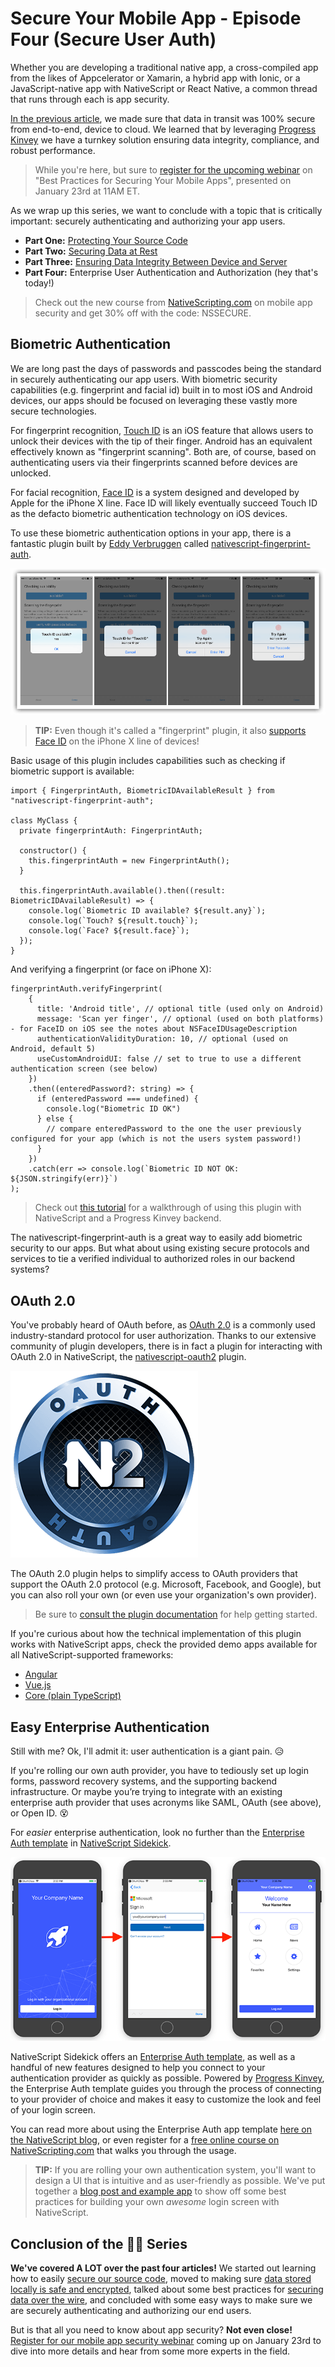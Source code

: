 # Secure Your Mobile App - Episode Four (Secure User Auth)

Whether you are developing a traditional native app, a cross-compiled app from the likes of Appcelerator or Xamarin, a hybrid app with Ionic, or a JavaScript-native app with NativeScript or React Native, a common thread that runs through each is app security.

[In the previous article](https://www.nativescript.org/blog/secure-your-mobile-app-securing-data-in-transit), we made sure that data in transit was 100% secure from end-to-end, device to cloud. We learned that by leveraging [Progress Kinvey](https://www.progress.com/kinvey) we have a turnkey solution ensuring data integrity, compliance, and robust performance.

> While you're here, but sure to [register for the upcoming webinar](https://www.progress.com/campaigns/kinvey/best-practices-for-securing-your-mobile-apps?utm_medium=social-owned&utm_source=blog&utm_campaign=kinvey-webinar-secureapps) on "Best Practices for Securing Your Mobile Apps", presented on January 23rd at 11AM ET.

As we wrap up this series, we want to conclude with a topic that is critically important: securely authenticating and authorizing your app users.

- **Part One:** [Protecting Your Source Code](https://www.nativescript.org/blog/secure-your-mobile-app-protecting-the-code)
- **Part Two:** [Securing Data at Rest](https://www.nativescript.org/blog/secure-your-mobile-app-securing-data-at-rest)
- **Part Three:** [Ensuring Data Integrity Between Device and Server](https://www.nativescript.org/blog/secure-your-mobile-app-securing-data-in-transit)
- **Part Four:** Enterprise User Authentication and Authorization (hey that's today!)

> Check out the new course from [NativeScripting.com](https://nativescripting.com/course/securing-nativescript-applications) on mobile app security and get 30% off with the code: NSSECURE.

## Biometric Authentication

We are long past the days of passwords and passcodes being the standard in securely authenticating our app users. With biometric security capabilities (e.g. fingerprint and facial id) built in to most iOS and Android devices, our apps should be focused on leveraging these vastly more secure technologies.

For fingerprint recognition, [Touch ID](https://support.apple.com/en-us/HT201371) is an iOS feature that allows users to unlock their devices with the tip of their finger. Android has an equivalent effectively known as "fingerprint scanning". Both are, of course, based on authenticating users via their fingerprints scanned before devices are unlocked.

For facial recognition, [Face ID](https://www.apple.com/iphone-xs/face-id/) is a system designed and developed by Apple for the iPhone X line. Face ID will likely eventually succeed Touch ID as the defacto biometric authentication technology on iOS devices.

To use these biometric authentication options in your app, there is a fantastic plugin built by [Eddy Verbruggen](https://twitter.com/eddyverbruggen) called [nativescript-fingerprint-auth](https://market.nativescript.org/plugins/nativescript-fingerprint-auth).

![biometric security with nativescript](4-biometric.png)

> **TIP:** Even though it's called a "fingerprint" plugin, it also [supports Face ID](https://market.nativescript.org/plugins/nativescript-fingerprint-auth#face-id-ios) on the iPhone X line of devices!

Basic usage of this plugin includes capabilities such as checking if biometric support is available:

	import { FingerprintAuth, BiometricIDAvailableResult } from "nativescript-fingerprint-auth";
	
	class MyClass {
	  private fingerprintAuth: FingerprintAuth;
	
	  constructor() {
	    this.fingerprintAuth = new FingerprintAuth();
	  }
	
	  this.fingerprintAuth.available().then((result: BiometricIDAvailableResult) => {
	    console.log(`Biometric ID available? ${result.any}`);
	    console.log(`Touch? ${result.touch}`);
	    console.log(`Face? ${result.face}`);
	  });
	}

And verifying a fingerprint (or face on iPhone X):

	fingerprintAuth.verifyFingerprint(
		{
		  title: 'Android title', // optional title (used only on Android)
		  message: 'Scan yer finger', // optional (used on both platforms) - for FaceID on iOS see the notes about NSFaceIDUsageDescription
		  authenticationValidityDuration: 10, // optional (used on Android, default 5)
		  useCustomAndroidUI: false // set to true to use a different authentication screen (see below)
		})
		.then((enteredPassword?: string) => {
		  if (enteredPassword === undefined) {
		    console.log("Biometric ID OK")
		  } else {
		    // compare enteredPassword to the one the user previously configured for your app (which is not the users system password!)
		  }
		})
		.catch(err => console.log(`Biometric ID NOT OK: ${JSON.stringify(err)}`)
	);

> Check out [this tutorial](https://www.progress.com/blogs/how-to-integrate-biometric-authentication-in-ios-and-android) for a walkthrough of using this plugin with NativeScript and a Progress Kinvey backend.

The nativescript-fingerprint-auth is a great way to easily add biometric security to our apps. But what about using existing secure protocols and services to tie a verified individual to authorized roles in our backend systems?

## OAuth 2.0

You've probably heard of OAuth before, as [OAuth 2.0](https://oauth.net/2/) is a commonly used industry-standard protocol for user authorization. Thanks to our extensive community of plugin developers, there is in fact a plugin for interacting with OAuth 2.0 in NativeScript, the [nativescript-oauth2](https://market.nativescript.org/plugins/nativescript-oauth2) plugin.

![oauth 2.0 nativescript plugin](4-oauth-plugin.png)

The OAuth 2.0 plugin helps to simplify access to OAuth providers that support the OAuth 2.0 protocol (e.g. Microsoft, Facebook, and Google), but you can also roll your own (or even use your organization's own provider).

> Be sure to [consult the plugin documentation](https://market.nativescript.org/plugins/nativescript-oauth2) for help getting started.

If you're curious about how the technical implementation of this plugin works with NativeScript apps, check the provided demo apps available for all NativeScript-supported frameworks:

- [Angular](https://github.com/alexziskind1/nativescript-oauth2/tree/master/demo-angular)
- [Vue.js](https://github.com/alexziskind1/nativescript-oauth2/tree/master/demo-vue)
- [Core (plain TypeScript)](https://github.com/alexziskind1/nativescript-oauth2/tree/master/demo)

## Easy Enterprise Authentication

Still with me? Ok, I'll admit it: user authentication is a giant pain. 😥

If you're rolling our own auth provider, you have to tediously set up login forms, password recovery systems, and the supporting backend infrastructure. Or maybe you’re trying to integrate with an existing enterprise auth provider that uses acronyms like SAML, OAuth (see above), or Open ID. 😵

For *easier* enterprise authentication, look no further than the [Enterprise Auth template](https://docs.nativescript.org/sidekick/user-guide/enterprise-auth/intro) in [NativeScript Sidekick](https://www.nativescript.org/nativescript-sidekick).

![enterprise authentication with nativescript sidekick](4-sidekick.png)

NativeScript Sidekick offers an [Enterprise Auth template](https://docs.nativescript.org/sidekick/user-guide/enterprise-auth/intro), as well as a handful of new features designed to help you connect to your authentication provider as quickly as possible. Powered by [Progress Kinvey](https://www.progress.com/kinvey), the Enterprise Auth template guides you through the process of connecting to your provider of choice and makes it easy to customize the look and feel of your login screen.

You can read more about using the Enterprise Auth app template [here on the NativeScript blog](https://www.nativescript.org/blog/enterprise-authentication-made-easier-with-nativescript), or even register for a [free online course on NativeScripting.com](https://courses.nativescripting.com/p/nativescript-enterprise-auth/?product_id=308158&coupon_code=AUTH101) that walks you through the usage.
​
> **TIP:** If you are rolling your own authentication system, you'll want to design a UI that is intuitive and as user-friendly as possible. We've put together a [blog post and example app](https://www.nativescript.org/blog/building-an-awesome-login-screen-with-nativescript) to show off some best practices for building your own *awesome* login screen with NativeScript.

## Conclusion of the 📱🔐 Series 

**We've covered A LOT over the past four articles!** We started out learning how to easily [secure our source code](https://www.nativescript.org/blog/secure-your-mobile-app-protecting-the-code), moved to making sure [data stored locally is safe and encrypted](https://www.nativescript.org/blog/secure-your-mobile-app-securing-data-at-rest), talked about some best practices for [securing data over the wire](https://www.nativescript.org/blog/secure-your-mobile-app-securing-data-in-transit), and concluded with some easy ways to make sure we are securely authenticating and authorizing our end users.

But is that all you need to know about app security? **Not even close!** [Register for our mobile app security webinar](https://www.progress.com/campaigns/kinvey/best-practices-for-securing-your-mobile-apps?utm_medium=social-owned&utm_source=blog&utm_campaign=kinvey-webinar-secureapps) coming up on January 23rd to dive into more details and hear from some more experts in the field.